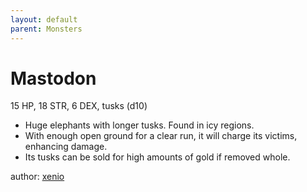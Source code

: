 ```yaml
---
layout: default
parent: Monsters
---
```

# Mastodon
15 HP, 18 STR, 6 DEX, tusks (d10)
- Huge elephants with longer tusks. Found in icy regions.
- With enough open ground for a clear run, it will charge its victims, enhancing damage.
- Its tusks can be sold for high amounts of gold if removed whole.

author: [xenio](https://xenioinabottle.blogspot.com)
